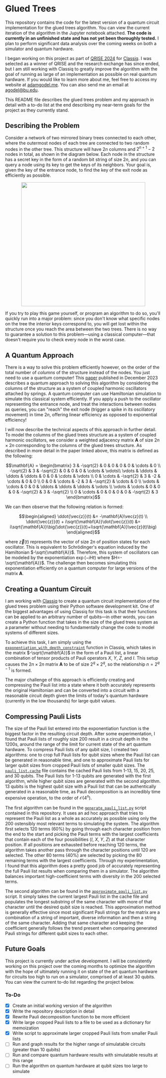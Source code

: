 # Glued Trees
This repository contains the code for the latest version of a quantum circuit implementation for the glued trees algorithm. You can view the current iteration of the algorithm in the Jupyter notebook attached. **The code is currently in an unfinished state and has not yet been thoroughly tested.** I plan to perform significant data analysis over the coming weeks on both a simulator and quantum hardware.

I began working on this project as part of [QRISE 2024](https://github.com/adam-godel/qrise2024-classiq-challenge) for [Classiq](https://github.com/Classiq). I was selected as a winner of QRISE and the research exchange has since ended, but I am still working with Classiq to greatly improve the algorithm with the goal of running as large of an implementation as possible on real quantum hardware. If you would like to learn more about me, feel free to access my website at [adamgodel.me](https://adamgodel.me/). You can also send me an email at agodel@bu.edu.

This README file describes the glued trees problem and my approach in detail with a to-do list at the end describing my near-term goals for the project as they currently stand.

## Describing the Problem
Consider a network of two mirrored binary trees connected to each other, where the outermost nodes of each tree are connected to two random nodes in the other tree. This structure will have $2n$ columns and $2^{n+1}-2$ nodes in total, as shown in the diagram below. Each node in the structure has a secret key in the form of a random bit string of size $2n$, and you can query a node using its key to get the keys of its neighbors. Your goal is, given the key of the entrance node, to find the key of the exit node as efficiently as possible.

<p align="center">
<img src="https://blogger.googleusercontent.com/img/b/R29vZ2xl/AVvXsEjoHV_EgsCy3f3fid2P29Lyq00CQtPBiV9cc2A2oL6RoX0W3oawha617NRm7a6J9fdUPG7z55MuHKnko5eDCRZ4tb6mVvFQ-twhlL3EjLKDHKHDw0-69-0ESWovOsDTbkAfDBUwRiYa0U8rfHeGOB_JwfcWIXQyJYnfmRjI5E7ygfZz-l5w1N4Kisle8WeV/s16000/image2.png" height="400">
</p>

If you try to play this game yourself, or program an algorithm to do so, you'll quickly run into a major problem: since you don't know what specific nodes on the tree the interior keys correspond to, you will get lost within the structure once you reach the area between the two trees. There is no way to guarantee a solution to this problem—using a classical computer—that doesn't require you to check every node in the worst case.

## A Quantum Approach
There is a way to solve this problem efficiently however, on the order of the total number of *columns* of the structure instead of the nodes. You just need to use a quantum computer! This [paper](https://journals.aps.org/prx/pdf/10.1103/PhysRevX.13.041041) published in December 2023 describes a quantum approach to solving this algorithm by considering the columns of the structure as a system of coupled harmonic oscillators attached by springs. A quantum computer can use Hamiltonian simulation to simulate this classical system efficiently. If you apply a push to the oscillator representing the entrance node, and treat the interactions between nodes as queries, you can "reach" the exit node (trigger a spike in its oscillatory movement) in time $2n$, offering linear efficiency as opposed to exponential efficiency!

I will now describe the technical aspects of this approach in further detail. To model the columns of the glued trees structure as a system of coupled harmonic oscillators, we consider a weighted adjacency matrix $\mathbf{A}$ of size $2n \times 2n$ corresponding to the columns of the glued trees structure. As described in more detail in the paper linked above, this matrix is defined as the following: 
```math
\mathbf{A} = \begin{bmatrix}
3 & -\sqrt{2} & 0 & 0 & 0 & 0 & \cdots & 0 \\
-\sqrt{2} & 3 & -\sqrt{2} & 0 & 0 & 0 & \cdots & \vdots\\
\vdots & \ddots & \ddots & \ddots & 0 & 0 & \cdots & \vdots \\
0 & \cdots & -\sqrt{2} & 3 & -2 & \cdots & 0 & 0 \\
0 & 0 & \cdots & -2 & 3 & -\sqrt{2} & \cdots & 0 \\
\vdots & \cdots & 0 & 0 & \ddots & \ddots & \ddots & \vdots \\
\vdots & \cdots & 0 & 0 & 0 & -\sqrt{2} & 3 & -\sqrt{2} \\
0 & \cdots & 0 & 0 & 0 & 0 & -\sqrt{2} & 3
\end{bmatrix}
```
We can then observe that the following relation is formed:
```math
\begin{aligned}
\ddot{\vec{z}}(t) &= -\mathbf{A}\vec{z}(t) \\
\ddot{\vec{z}}(t) + i\sqrt{\mathbf{A}}\dot{\vec{z}}(t) &= i\sqrt{\mathbf{A}}\big(\dot{\vec{z}}(t)+i\sqrt{\mathbf{A}}\vec{z}(t)\big)
\end{aligned}
```
where $\vec{z}(t)$ represents the vector of size $2n$ of position states for each oscillator. This is equivalent to Schrödinger's equation induced by the Hamiltonian $-\sqrt{\mathbf{A}}$. Therefore, this system of oscillators can be modeled by the exponentiation $\exp(-iHt)$ where $H=-\sqrt{\mathbf{A}}$. The challenge then becomes simulating this exponentiation efficiently on a quantum computer for large versions of the matrix $\mathbf{A}$.

## Creating a Quantum Circuit
I am working with [Classiq](https://github.com/Classiq) to create a quantum circuit implementation of the glued trees problem using their Python software development kit. One of the biggest advantages of using Classiq for this task is that their functions can be applied to an arbitrary number of qubits—in other words, you can create a Python function that takes in the size of the glued trees system as a parameter without needing to fundamentally change the code to model systems of different sizes. 

To achieve this task, I am simply using the [`exponentiation_with_depth_constraint`](https://docs.classiq.io/latest/explore/functions/qmod_library_reference/qmod_core_library/hamiltonian_evolution/exponentiation/exponentiation/) function in Classiq, which takes in the matrix $-\sqrt{\mathbf{A}}$ in the form of a Pauli list, a linear combination of tensor products of Pauli operators $X$, $Y$, $Z$, and $I$. This setup causes the $2n \times 2n$ matrix $\mathbf{A}$ to be of size $2^q \times 2^q$, so the relationship $n=2^{q-1}$ is formed. 

The major challenge of this approach is efficiently creating and compressing the Pauli list into a state where it both accurately represents the original Hamiltonian and can be converted into a circuit with a reasonable circuit depth given the limits of today's quantum hardware (currently in the low thousands) for large qubit values.

## Compressing Pauli Lists
The size of the Pauli list entered into the exponentiation function is the biggest factor in the resulting circuit depth. After some experimentation, I found that Pauli lists of roughly size 200 result in a circuit depth in the 1200s, around the range of the limit for current state of the art quantum hardware. To compress Pauli lists of any qubit size, I created two algorithms: one to crop full Pauli lists for qubit sizes where the Pauli list can be generated in reasonable time, and one to approximate Pauli lists for larger qubit sizes from cropped Pauli lists of smaller qubit sizes. The [`pauli_list.cache`](https://github.com/adam-godel/glued-trees/blob/main/pauli_list.cache) file contains the cached Pauli lists from 1-13, 15, 20, 25, and 30 qubits. The Pauli lists for 1-13 qubits are generated with the first algorithm, while higher qubit sizes are generated with the second algorithm. 13 qubits is the highest qubit size with a Pauli list that can be authentically generated in a reasonable time, as Pauli decomposition is an incredibly time expensive operation, to the order of $\mathcal{O}(4^n)$.

The first algorithm can be found in the [`generate_pauli_list.py`](https://github.com/adam-godel/glued-trees/blob/main/generate_pauli_list.py) script contained in this repository. It uses an ad hoc approach that tries to represent the Pauli list as a whole as accurately as possible using only the 200 ostensibly most relevant terms to simulating the system. The algorithm first selects 120 terms (60%) by going through each character position from the end to the start and picking the Pauli terms with the largest coefficients that contain each of the four possibilities ($I$, $X$, $Y$, $Z$) at that character position. If all positions are exhausted before reaching 120 terms, the algorithm takes another pass through the character positions until 120 are selected. The other 80 terms (40%) are selected by picking the 80 remaining terms with the largest coefficients. Through my experimentation, I found that this algorithm does a pretty good job of accurately representing the full Pauli list results when comparing them in a simulator. The algorithm balances important high-coefficient terms with diversity in the 200 selected terms.

The second algorithm can be found in the [`approximate_pauli_list.py`](https://github.com/adam-godel/glued-trees/blob/main/approximate_pauli_list.py) script. It simply takes the current largest Pauli list in the cache file and populates the longest substring of the same character with more of that character until the desired qubit size is reached. This approximation method is generally effective since most significant Pauli strings for the matrix are a combination of a string of important, diverse information and then a string of the same character. Adding that same character and keeping the coefficient generally follows the trend present when comparing generated Pauli strings for different qubit sizes to each other.

## Future Goals
This project is currently under active development. I will be consistently working on this project over the coming months to optimize the algorithm with the hope of ultimately running it on state of the art quantum hardware for circuits too high to run on a simulator, comprised of at least 30 qubits. You can view the current to-do list regarding the project below.
### To-Do
- [X] Create an initial working version of the algorithm
- [X] Write the repository description in detail
- [X] Rewrite Pauli decomposition function to be more efficient
- [X] Write large cropped Pauli lists to a file to be used as a dictionary for memoization
- [X] Write script to approximate larger cropped Pauli lists from smaller Pauli lists
- [ ] Run and graph results for the higher range of simulatable circuits (greater than 10 qubits)
- [ ] Run and compare quantum hardware results with simulatable results at this range
- [ ] Run the algorithm on quantum hardware at qubit sizes too large to simulate
